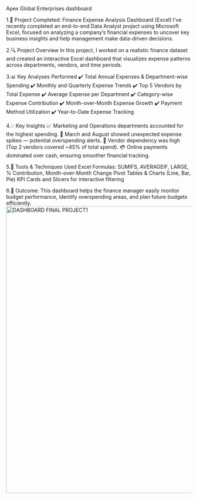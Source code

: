 Apex Global Enterprises dashboard

1.🚀 Project Completed: Finance Expense Analysis Dashboard (Excel)
I’ve recently completed an end-to-end Data Analyst project using Microsoft Excel, focused on analyzing a company’s financial expenses to uncover key business insights and help management make data-driven decisions.

2.🔍 Project Overview
In this project, I worked on a realistic finance dataset and created an interactive Excel dashboard that visualizes expense patterns across departments, vendors, and time periods.

3.📊 Key Analyses Performed
✔️ Total Annual Expenses & Department-wise Spending
✔️ Monthly and Quarterly Expense Trends
✔️ Top 5 Vendors by Total Expense
✔️ Average Expense per Department
✔️ Category-wise Expense Contribution
✔️ Month-over-Month Expense Growth
✔️ Payment Method Utilization
✔️ Year-to-Date Expense Tracking

4.💡 Key Insights
📈 Marketing and Operations departments accounted for the highest spending.
📅 March and August showed unexpected expense spikes — potential overspending alerts.
🏢 Vendor dependency was high (Top 2 vendors covered ~45% of total spend).
💳 Online payments dominated over cash, ensuring smoother financial tracking.

5.🧠 Tools & Techniques Used
Excel Formulas: SUMIFS, AVERAGEIF, LARGE, % Contribution, Month-over-Month Change
Pivot Tables & Charts (Line, Bar, Pie)
KPI Cards and Slicers for interactive filtering

6.💬 Outcome:
This dashboard helps the finance manager easily monitor budget performance, identify overspending areas, and plan future budgets efficiently.
<img width="1857" height="783" alt="DASHBOARD FINAL PROJECT1" src="https://github.com/user-attachments/assets/72b81156-67bc-48ff-a769-646bc7efcadf" />
